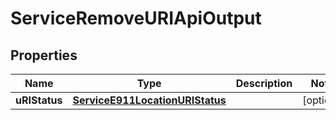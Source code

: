 

# ServiceRemoveURIApiOutput


## Properties

| Name | Type | Description | Notes |
|------------ | ------------- | ------------- | -------------|
|**uRIStatus** | [**ServiceE911LocationURIStatus**](ServiceE911LocationURIStatus.md) |  |  [optional] |



